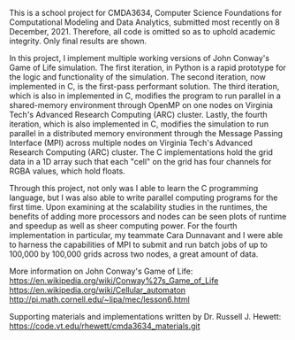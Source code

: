 This is a school project for CMDA3634, Computer Science Foundations for Computational Modeling and Data Analytics, submitted most recently on 8 December, 2021. Therefore, all code is omitted so as to uphold academic integrity. Only final results are shown.

In this project, I implement multiple working versions of John Conway's Game of Life simulation. The first iteration, in Python is a rapid prototype for the logic and functionality of the simulation. The second iteration, now implemented in C, is the first-pass performant solution. The third iteration, which is also in implemented in C, modifies the program to run parallel in a shared-memory environment through OpenMP on one nodes on Virginia Tech's Advanced Research Computing (ARC) cluster. Lastly, the fourth iteration, which is also implemented in C, modifies the simulation to run parallel in a distributed memory environment through the Message Passing Interface (MPI) across multiple nodes on Virginia Tech's Advanced Research Computing (ARC) cluster. The C implementations hold the grid data in a 1D array such that each "cell" on the grid has four channels for RGBA values, which hold floats.

Through this project, not only was I able to learn the C programming language, but I was also able to write parallel computing programs for the first time. Upon examining at the scalability studies in the runtimes, the benefits of adding more processors and nodes can be seen plots of runtime and speedup as well as sheer computing power. For the fourth implementation in particular, my teammate Cara Dunnavant and I were able to harness the capabilities of MPI to submit and run batch jobs of up to 100,000 by 100,000 grids across two nodes, a great amount of data.

More information on John Conway's Game of Life:
https://en.wikipedia.org/wiki/Conway%27s_Game_of_Life
https://en.wikipedia.org/wiki/Cellular_automaton
http://pi.math.cornell.edu/~lipa/mec/lesson6.html

Supporting materials and implementations written by Dr. Russell J. Hewett:
https://code.vt.edu/rhewett/cmda3634_materials.git
